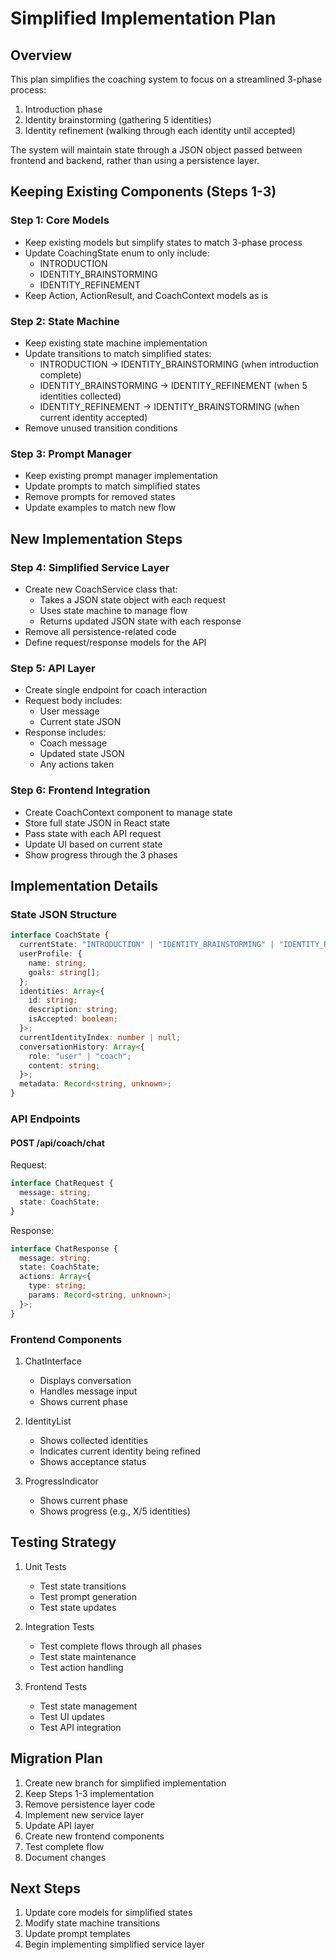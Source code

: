 # Simplified Implementation Plan

## Overview

This plan simplifies the coaching system to focus on a streamlined 3-phase process:
1. Introduction phase
2. Identity brainstorming (gathering 5 identities)
3. Identity refinement (walking through each identity until accepted)

The system will maintain state through a JSON object passed between frontend and backend, rather than using a persistence layer.

## Keeping Existing Components (Steps 1-3)

### Step 1: Core Models
- Keep existing models but simplify states to match 3-phase process
- Update CoachingState enum to only include:
  - INTRODUCTION
  - IDENTITY_BRAINSTORMING
  - IDENTITY_REFINEMENT
- Keep Action, ActionResult, and CoachContext models as is

### Step 2: State Machine
- Keep existing state machine implementation
- Update transitions to match simplified states:
  - INTRODUCTION → IDENTITY_BRAINSTORMING (when introduction complete)
  - IDENTITY_BRAINSTORMING → IDENTITY_REFINEMENT (when 5 identities collected)
  - IDENTITY_REFINEMENT → IDENTITY_BRAINSTORMING (when current identity accepted)
- Remove unused transition conditions

### Step 3: Prompt Manager
- Keep existing prompt manager implementation
- Update prompts to match simplified states
- Remove prompts for removed states
- Update examples to match new flow

## New Implementation Steps

### Step 4: Simplified Service Layer
- Create new CoachService class that:
  - Takes a JSON state object with each request
  - Uses state machine to manage flow
  - Returns updated JSON state with each response
- Remove all persistence-related code
- Define request/response models for the API

### Step 5: API Layer
- Create single endpoint for coach interaction
- Request body includes:
  - User message
  - Current state JSON
- Response includes:
  - Coach message
  - Updated state JSON
  - Any actions taken

### Step 6: Frontend Integration
- Create CoachContext component to manage state
- Store full state JSON in React state
- Pass state with each API request
- Update UI based on current state
- Show progress through the 3 phases

## Implementation Details

### State JSON Structure
```typescript
interface CoachState {
  currentState: "INTRODUCTION" | "IDENTITY_BRAINSTORMING" | "IDENTITY_REFINEMENT";
  userProfile: {
    name: string;
    goals: string[];
  };
  identities: Array<{
    id: string;
    description: string;
    isAccepted: boolean;
  }>;
  currentIdentityIndex: number | null;
  conversationHistory: Array<{
    role: "user" | "coach";
    content: string;
  }>;
  metadata: Record<string, unknown>;
}
```

### API Endpoints

#### POST /api/coach/chat
Request:
```typescript
interface ChatRequest {
  message: string;
  state: CoachState;
}
```

Response:
```typescript
interface ChatResponse {
  message: string;
  state: CoachState;
  actions: Array<{
    type: string;
    params: Record<string, unknown>;
  }>;
}
```

### Frontend Components

1. ChatInterface
   - Displays conversation
   - Handles message input
   - Shows current phase

2. IdentityList
   - Shows collected identities
   - Indicates current identity being refined
   - Shows acceptance status

3. ProgressIndicator
   - Shows current phase
   - Shows progress (e.g., X/5 identities)

## Testing Strategy

1. Unit Tests
   - Test state transitions
   - Test prompt generation
   - Test state updates

2. Integration Tests
   - Test complete flows through all phases
   - Test state maintenance
   - Test action handling

3. Frontend Tests
   - Test state management
   - Test UI updates
   - Test API integration

## Migration Plan

1. Create new branch for simplified implementation
2. Keep Steps 1-3 implementation
3. Remove persistence layer code
4. Implement new service layer
5. Update API layer
6. Create new frontend components
7. Test complete flow
8. Document changes

## Next Steps

1. Update core models for simplified states
2. Modify state machine transitions
3. Update prompt templates
4. Begin implementing simplified service layer
